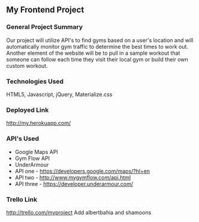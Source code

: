 ## My Frontend Project

### General Project Summary

Our project will utilize API's to find gyms based on a user's location and will automatically monitor gym traffic to determine the best times to work out.  Another element of the website will be to pull in a sample workout that someone can follow each time they visit their local gym or build their own custom workout.


### Technologies Used
HTML5, Javascript, jQuery, Materialize.css

### Deployed Link

http://my.herokuapp.com/


### API's Used
* Google Maps API
* Gym Flow API
* UnderArmour
* API one - https://developers.google.com/maps/?hl=en
* API two - http://www.mygymflow.com/api.html
* API three - https://developer.underarmour.com/

### Trello Link

http://trello.com/myproject Add albertbahia and shamoons